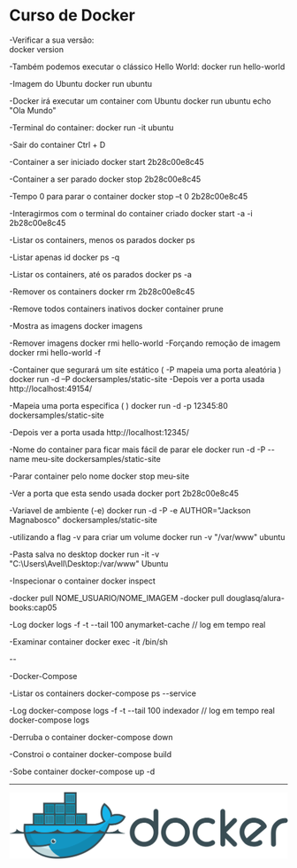Curso de Docker
===============================================

-Verificar a sua versão:<br>
docker version

-Também podemos executar o clássico Hello World:
docker run hello-world

-Imagem do Ubuntu
docker run ubuntu

-Docker irá executar um container com Ubuntu
docker run ubuntu echo "Ola Mundo"

-Terminal do container:
docker run -it ubuntu

-Sair do container
Ctrl + D

-Container a ser iniciado
docker start 2b28c00e8c45
	
-Container a ser parado
docker stop 2b28c00e8c45

-Tempo 0 para parar o container
docker stop –t 0 2b28c00e8c45

-Interagirmos com o terminal do container criado
docker start -a -i 2b28c00e8c45

-Listar os containers, menos os parados
docker ps

-Listar apenas id
docker ps -q

-Listar os containers, até os parados
docker ps -a

-Remover os containers
docker rm 2b28c00e8c45

-Remove todos containers inativos
docker container prune

-Mostra as imagens
docker imagens

-Remover imagens
docker rmi hello-world
-Forçando remoção de imagem
docker rmi hello-world -f

-Container que segurará um site estático ( -P mapeia uma porta aleatória )
docker run -d –P dockersamples/static-site
-Depois ver a porta usada
http://localhost:49154/

-Mapeia uma porta especifica ( )
docker run -d -p 12345:80 dockersamples/static-site

-Depois ver a porta usada
http://localhost:12345/

-Nome do container para ficar mais fácil de parar ele
docker run -d -P --name meu-site dockersamples/static-site

-Parar container pelo nome
docker stop meu-site

-Ver a porta que esta sendo usada
docker port 2b28c00e8c45

-Variavel de ambiente (-e)
docker run -d -P -e AUTHOR="Jackson Magnabosco" dockersamples/static-site

-utilizando a flag -v para criar um volume
docker run -v "/var/www" ubuntu

-Pasta salva no desktop 
docker run -it -v "C:\Users\Avell\Desktop:/var/www" Ubuntu

-Inspecionar o container
docker inspect

-docker pull NOME_USUARIO/NOME_IMAGEM
-docker pull douglasq/alura-books:cap05

-Log
docker logs -f -t --tail 100 anymarket-cache  // log em tempo real

-Examinar container 
docker exec -it <container-id> /bin/sh

--

-Docker-Compose

-Listar os containers
docker-compose ps --service

-Log
docker-compose logs -f -t --tail 100  indexador  // log em tempo real
docker-compose logs

-Derruba o container
docker-compose down

-Constroi o container
docker-compose build

-Sobe container
docker-compose up -d

--------------------
 ![](https://github.com/jacksonn455/Docker/blob/main/1200px-Docker_(container_engine)_logo.svg.png)
